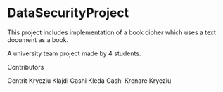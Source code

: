 # DataSecurityProject

This project includes implementation of a book cipher which uses a text document as a book.
 

A university team project made by 4 students. 

Contributors

Gentrit Kryeziu
Klajdi Gashi 
Kleda Gashi
Krenare Kryeziu 
